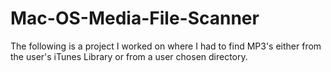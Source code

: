 Mac-OS-Media-File-Scanner
=========================
The following is a project I worked on where I had to find MP3's either from the user's iTunes Library or from a user chosen directory.
